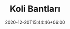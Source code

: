 ---
title: "Koli Bantları"
date: 2020-12-20T15:44:46+06:00
type: urunler
image: "images/projects/koli-bantlari.jpeg"
category: [""]
projects: [
    "Koli Bantları (Baskılı-Baskısız)|images/projects/koli/koli-bantlari.jpeg",
]
---